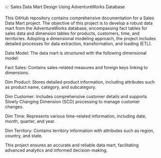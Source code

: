 📈 Sales Data Mart Design Using AdventureWorks Database

This GitHub repository contains comprehensive documentation for a Sales Data Mart project. The objective of this project is to develop a robust data mart from the AdventureWorks database, encompassing fact tables for sales data and dimension tables for products, customers, time, and territories. Adopting a dimensional modeling approach, the project includes detailed processes for data extraction, transformation, and loading (ETL).

Data Model:
The data mart is structured with the following dimensional model:

Fact Sales: Contains sales-related measures and foreign keys linking to dimensions.

Dim Product: Stores detailed product information, including attributes such as product name, category, and subcategory.

Dim Customer: Includes comprehensive customer details and supports Slowly Changing Dimension (SCD) processing to manage customer changes.

Dim Time: Represents various time-related information, including date, month, quarter, and year.

Dim Territory: Contains territory information with attributes such as region, country, and state.

This project ensures an accurate and reliable data mart, facilitating advanced analytics and informed decision-making.
